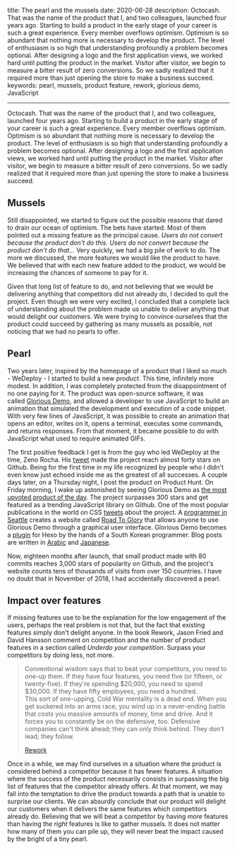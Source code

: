 title: The pearl and the mussels
date: 2020-06-28
description: Octocash. That was the name of the product that I, and two colleagues, launched four years ago. Starting to build a product in the early stage of your career is such a great experience. Every member overflows optimism. Optimism is so abundant that nothing more is necessary to develop the product. The level of enthusiasm is so high that understanding profoundly a problem becomes optional. After designing a logo and the first application views, we worked hard until putting the product in the market. Visitor after visitor, we begin to measure a bitter result of zero conversions. So we sadly realized that it required more than just opening the store to make a business succeed.
keywords: pearl, mussels, product feature, rework, glorious demo, JavaScript

---

Octocash. That was the name of the product that I, and two colleagues, launched four years ago. Starting to build a product in the early stage of your career is such a great experience. Every member overflows optimism. Optimism is so abundant that nothing more is necessary to develop the product. The level of enthusiasm is so high that understanding profoundly a problem becomes optional. After designing a logo and the first application views, we worked hard until putting the product in the market. Visitor after visitor, we begin to measure a bitter result of zero conversions. So we sadly realized that it required more than just opening the store to make a business succeed.

## Mussels

Still disappointed, we started to figure out the possible reasons that dared to drain our ocean of optimism. The bets have started. Most of them pointed out a missing feature as the principal cause. *Users do not convert because the product don't do this. Users do not convert because the product don't do that...* Very quickly, we had a big pile of work to do. The more we discussed, the more features we would like the product to have. We believed that with each new feature added to the product, we would be increasing the chances of someone to pay for it.

Given that long list of feature to do, and not believing that we would be delivering anything that competitors did not already do, I decided to quit the project. Even though we were very excited, I concluded that a complete lack of understanding about the problem made us unable to deliver anything that would delight our customers. We were trying to convince ourselves that the product could succeed by gathering as many mussels as possible, not noticing that we had no pearls to offer.

## Pearl

Two years later, inspired by the homepage of a product that I liked so much - WeDeploy - I started to build a new *product*. This time, infinitely more modest. In addition, I was completely protected from the disappointment of no one paying for it. The product was open-source software, it was called [Glorious Demo](https://glorious.codes/demo), and allowed a developer to use JavaScript to build an animation that simulated the development and execution of a code snippet. With very few lines of JavaScript, it was possible to create an animation that opens an editor, writes on it, opens a terminal, executes some commands, and returns responses. From that moment, it became possible to do with JavaScript what used to require animated GIFs.

The first positive feedback I get is from the guy who led WeDeploy at the time, Zeno Rocha. His [tweet](https://twitter.com/zenorocha/status/1057275408935194625) made the project reach almost forty stars on Github. Being for the first time in my life recognized by people who I didn't even know just echoed inside me as the greatest of all successes. A couple days later, on a Thursday night, I post the product on Product Hunt. On Friday morning, I wake up astonished by seeing Glorious Demo as [the most upvoted product of the day](https://www.producthunt.com/posts/glorious-demo). The project surpasses 300 stars and get featured as a trending JavaScript library on Github. One of the most popular publications in the world on CSS [tweets](https://twitter.com/css/status/1060325303459962882) about the project. A [programmer in Seattle](https://twitter.com/jnthnhw/status/1060209206685564929) creates a website called [Road To Glory](https://roadtoglory.netlify.app/) that allows anyone to use Glorious Demo through a graphical user interface. Glorious Demo becomes a [plugin](https://heowc.dev/2018/11/14/introduction-hexo-tag-gdemo/) for Hexo by the hands of a South Korean programmer. Blog posts are written in [Arabic](https://www.majidonline.com/article/%D9%85%D8%B9%D8%B1%D9%81%DB%8C_%DB%8C%DA%A9_%D8%B1%D8%A7%D9%87_%D8%A2%D8%B3%D8%A7%D9%86_%D9%88_%D8%B2%DB%8C%D8%A8%D8%A7_%D8%A8%D8%B1%D8%A7%DB%8C_%D9%86%D9%85%D8%A7%DB%8C%D8%B4_%DA%A9%D8%AF%D9%87%D8%A7%DB%8C_%D8%A8%D8%B1%D9%86%D8%A7%D9%85%D9%87_%D8%A8%D8%B5%D9%88%D8%B1%D8%AA_%D8%A7%D9%86%DB%8C%D9%85%DB%8C%D8%B4%D9%86.html) and [Japanese](https://paiza.hatenablog.com/entry/2019/01/16/JavaScript%E3%81%A7%E3%82%BD%E3%83%BC%E3%82%B9%E3%82%B3%E3%83%BC%E3%83%89%E3%82%84%E3%82%B3%E3%83%9E%E3%83%B3%E3%83%89%E6%93%8D%E4%BD%9C%E3%82%92%E3%82%A2%E3%83%8B%E3%83%A1%E3%83%BC%E3%82%B7%E3%83%A7).

Now, eighteen months after launch, that small product made with 80 commits reaches 3,000 stars of popularity on Github, and the project's website counts tens of thousands of visits from over 150 countries. I have no doubt that in November of 2018, I had accidentally discovered a pearl.

## Impact over features

If missing features use to be the explanation for the low engagement of the users, perhaps the real problem is not that, but the fact that existing features simply don't delight anyone. In the book Rework, Jason Fried and David Hansson comment on competition and the number of product features in a section called *Underdo your competition*. Surpass your competitors by doing less, not more.

> Conventional wisdom says that to beat your competitors, you need to one-up them. If they have four features, you need five (or fifteen, or twenty-five). If they're spending $20,000, you need to spend $30,000. If they have fifty employees, you need a hundred.\
> This sort of one-upping, Cold War mentality is a dead end. When you get suckered into an arms race, you wind up in a never-ending battle that costs you massive amounts of money, time and drive. And it forces you to constantly be on the defensive, too. Defensive companies can't think ahead; they can only think behind. They don't lead; they follow.
>
> [Rework](https://www.thriftbooks.com/w/rework_david-heinemeier-hansson_jason-fried/246388/#isbn=0307463745&idiq=3992062)

Once in a while, we may find ourselves in a situation where the product is considered behind a competitor because it has fewer features. A situation where the success of the product necessarily consists in surpassing the big list of features that the competitor already offers. At that moment, we may fall into the temptation to drive the product towards a path that is unable to surprise our clients. We can absurdly conclude that our product will delight our customers when it delivers the same features which competitors already do. Believing that we will beat a competitor by having *more* features than having the *right* features is like to gather mussels. It does not matter how many of them you can pile up, they will never beat the impact caused by the bright of a tiny pearl.

